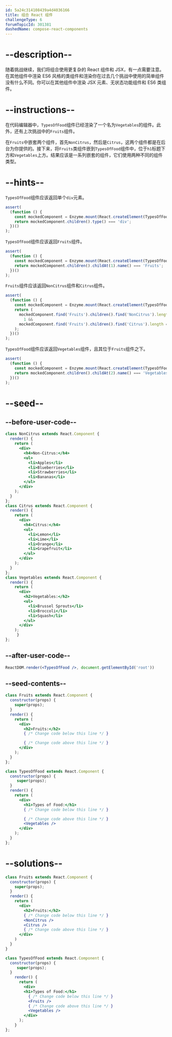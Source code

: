 ```yaml
---
id: 5a24c314108439a4d4036166
title: 组合 React 组件
challengeType: 6
forumTopicId: 301381
dashedName: compose-react-components
---
```


# --description--

随着挑战继续，我们将组合使用更复杂的 React 组件和 JSX，有一点需要注意。在其他组件中渲染 ES6 风格的类组件和渲染你在过去几个挑战中使用的简单组件没有什么不同。你可以在其他组件中渲染 JSX 元素、无状态功能组件和 ES6 类组件。

# --instructions--

在代码编辑器中，`TypesOfFood`组件已经渲染了一个名为`Vegetables`的组件。此外，还有上次挑战中的`Fruits`组件。

在`Fruits`中嵌套两个组件，首先`NonCitrus`，然后是`Citrus`，这两个组件都是在后台为你提供的。接下来，将`Fruits`类组件嵌到`TypesOfFood`组件中，位于`h1`标题下方和`Vegetables`上方。结果应该是一系列嵌套的组件，它们使用两种不同的组件类型。

# --hints--

`TypesOfFood`组件应该返回单个`div`元素。

```js
assert(
  (function () {
    const mockedComponent = Enzyme.mount(React.createElement(TypesOfFood));
    return mockedComponent.children().type() === 'div';
  })()
);
```

`TypesOfFood`组件应该返回`Fruits`组件。

```js
assert(
  (function () {
    const mockedComponent = Enzyme.mount(React.createElement(TypesOfFood));
    return mockedComponent.children().childAt(1).name() === 'Fruits';
  })()
);
```

`Fruits`组件应该返回`NonCitrus`组件和`Citrus`组件。

```js
assert(
  (function () {
    const mockedComponent = Enzyme.mount(React.createElement(TypesOfFood));
    return (
      mockedComponent.find('Fruits').children().find('NonCitrus').length ===
        1 &&
      mockedComponent.find('Fruits').children().find('Citrus').length === 1
    );
  })()
);
```

`TypesOfFood`组件应该返回`Vegetables`组件，且其位于`Fruits`组件之下。

```js
assert(
  (function () {
    const mockedComponent = Enzyme.mount(React.createElement(TypesOfFood));
    return mockedComponent.children().childAt(2).name() === 'Vegetables';
  })()
);
```

# --seed--

## --before-user-code--

```jsx
class NonCitrus extends React.Component {
  render() {
    return (
      <div>
        <h4>Non-Citrus:</h4>
        <ul>
          <li>Apples</li>
          <li>Blueberries</li>
          <li>Strawberries</li>
          <li>Bananas</li>
        </ul>
      </div>
    );
  }
};
class Citrus extends React.Component {
  render() {
    return (
      <div>
        <h4>Citrus:</h4>
        <ul>
          <li>Lemon</li>
          <li>Lime</li>
          <li>Orange</li>
          <li>Grapefruit</li>
        </ul>
      </div>
    );
  }
};
class Vegetables extends React.Component {
  render() {
    return (
      <div>
        <h2>Vegetables:</h2>
        <ul>
          <li>Brussel Sprouts</li>
          <li>Broccoli</li>
          <li>Squash</li>
        </ul>
      </div>
    );
     }
};
```

## --after-user-code--

```jsx
ReactDOM.render(<TypesOfFood />, document.getElementById('root'))
```

## --seed-contents--

```jsx
class Fruits extends React.Component {
  constructor(props) {
    super(props);
  }
  render() {
    return (
      <div>
        <h2>Fruits:</h2>
        { /* Change code below this line */ }

        { /* Change code above this line */ }
      </div>
    );
  }
};

class TypesOfFood extends React.Component {
  constructor(props) {
     super(props);
  }
  render() {
    return (
      <div>
        <h1>Types of Food:</h1>
        { /* Change code below this line */ }

        { /* Change code above this line */ }
        <Vegetables />
      </div>
    );
  }
};
```

# --solutions--

```jsx
class Fruits extends React.Component {
  constructor(props) {
    super(props);
  }
  render() {
    return (
      <div>
        <h2>Fruits:</h2>
        { /* Change code below this line */ }
        <NonCitrus />
        <Citrus />
        { /* Change code above this line */ }
      </div>
    )
  }
}

class TypesOfFood extends React.Component {
  constructor(props) {
     super(props);
  }
    render() {
      return (
        <div>
        <h1>Types of Food:</h1>
          { /* Change code below this line */ }
          <Fruits />
          { /* Change code above this line */ }
          <Vegetables />
        </div>
      );
    }
};
```
